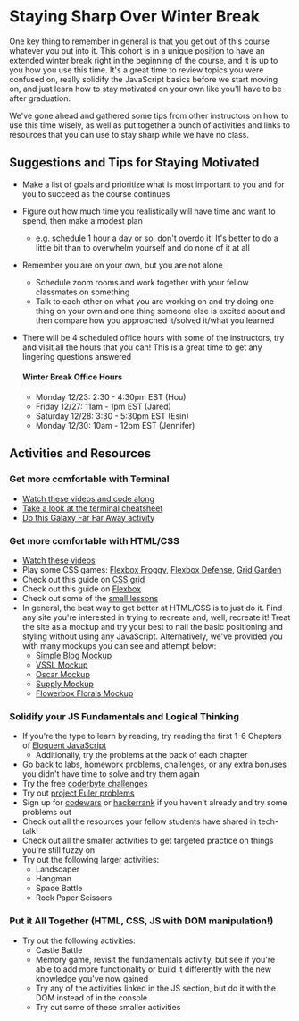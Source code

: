 # Staying Sharp Over Winter Break 

One key thing to remember in general is that you get out of this course whatever you put into it. This cohort is in a unique position to have an extended winter break right in the beginning of the course, and it is up to you how you use this time. It's a great time to review topics you were confused on, really solidify the JavaScript basics before we start moving on, and just learn how to stay motivated on your own like you'll have to be after graduation. 

We've gone ahead and gathered some tips from other instructors on how to use this time wisely, as well as put together a bunch of activities and links to resources that you can use to stay sharp while we have no class. 

## Suggestions and Tips for Staying Motivated 

- Make a list of goals and prioritize what is most important to you and for you to succeed as the course continues
- Figure out how much time you realistically will have time and want to spend, then make a modest plan 
  - e.g. schedule 1 hour a day or so, don't overdo it! It's better to do a little bit than to overwhelm yourself and do none of it at all
- Remember you are on your own, but you are not alone
  - Schedule zoom rooms and work together with your fellow classmates on something
  - Talk to each other on what you are working on and try doing one thing on your own and one thing someone else is excited about and then compare how you approached it/solved it/what you learned
- There will be 4 scheduled office hours with some of the instructors, try and visit all the hours that you can! This is a great time to get any lingering questions answered

    #### Winter Break Office Hours

    - Monday 12/23: 2:30 - 4:30pm EST (Hou)
    - Friday 12/27: 11am - 1pm EST (Jared)
    - Saturday 12/28: 3:30 - 5:30pm EST (Esin) 
    - Monday 12/30: 10am - 12pm EST (Jennifer)
    
## Activities and Resources 

### Get more comfortable with Terminal 
  - [Watch these videos and code along](https://www.youtube.com/playlist?list=PLdnONIhPScSToZztXRHyKZTQEsE30luMx)
  - [Take a look at the terminal cheatsheet](https://git.generalassemb.ly/seir-129/cli-intro/blob/master/additional-cli-cheatsheet.md) 
  - [Do this Galaxy Far Far Away activity](https://git.generalassemb.ly/seir-129/winter-break/blob/master/terminal/galaxy-far-away.md)
  
### Get more comfortable with HTML/CSS 
  - [Watch these videos](https://git.generalassemb.ly/Web-Development-Immersive-Remote/WDIR-Stan-Lee/wiki/HTML-CSS-Review-Videos)
  - Play some CSS games: [Flexbox Froggy](https://flexboxfroggy.com/), [Flexbox Defense](http://www.flexboxdefense.com/), [Grid Garden](https://cssgridgarden.com/)
  - Check out this guide on [CSS grid](https://learncssgrid.com/)
  - Check out this guide on [Flexbox](https://css-tricks.com/snippets/css/a-guide-to-flexbox/)
  - Check out some of the [small lessons](html-css/small-lessons)
  - In general, the best way to get better at HTML/CSS is to just do it. Find any site you're interested in trying to recreate and, well, recreate it! Treat the site as a mockup and try your best to nail the basic positioning and styling without using any JavaScript. Alternatively, we've provided you with many mockups you can see and attempt below: 
    - [Simple Blog Mockup](html-css/mockups/simple-blog)
    - [VSSL Mockup](html-css/mockups/vssl)
    - [Oscar Mockup](html-css/mockups/oscar)
    - [Supply Mockup](html-css/mockups/supply)
    - [Flowerbox Florals Mockup](html-css/mockups/flowerbox-florals)
 
 ### Solidify your JS Fundamentals and Logical Thinking
  - If you're the type to learn by reading,  try reading the first 1-6 Chapters of [Eloquent JavaScript](https://eloquentjavascript.net/)
    - Additionally, try the problems at the back of each chapter
  - Go back to labs, homework problems, challenges, or any extra bonuses you didn't have time to solve and try them again 
  - Try the free [coderbyte challenges](https://coderbyte.com/challenges)
  - Try out [project Euler problems](https://projecteuler.net/archives)
  - Sign up for [codewars](https://www.codewars.com/) or [hackerrank](https://www.hackerrank.com/) if you haven't already and try some problems out 
  - Check out all the resources your fellow students have shared in tech-talk! 
  - Check out all the smaller activities to get targeted practice on things you're still fuzzy on 
  - Try out the following larger activities: 
    - Landscaper 
    - Hangman
    - Space Battle
    - Rock Paper Scissors
  
### Put it All Together (HTML, CSS, JS with DOM manipulation!) 
  - Try out the following activities: 
    - Castle Battle
    - Memory game, revisit the fundamentals activity, but see if you're able to add more functionality or build it differently with the new knowledge you've now gained 
    - Try any of the activities linked in the JS section, but do it with the DOM instead of in the console 
    - Try out some of these smaller activities 
